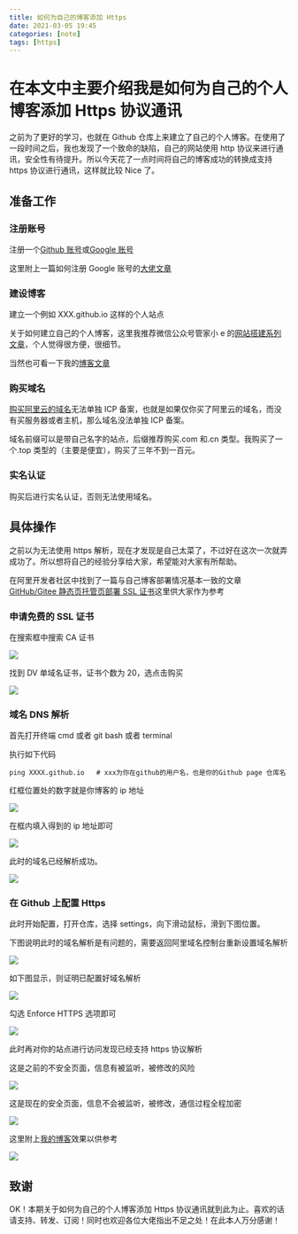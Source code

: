 ```yaml
---
title: 如何为自己的博客添加 Https
date: 2021-03-05 19:45
categories: [note]
tags: [https]
---
```


# 在本文中主要介绍我是如何为自己的个人博客添加 Https 协议通讯

之前为了更好的学习，也就在 Github 仓库上来建立了自己的个人博客。在使用了一段时间之后，我也发现了一个致命的缺陷，自己的网站使用 http 协议来进行通讯，安全性有待提升。所以今天花了一点时间将自己的博客成功的转换成支持 https 协议进行通讯，这样就比较 Nice 了。

<!-- more -->

##  准备工作

### 注册账号

注册一个[Github 账号](https://github.com/join?source=login)或[Google 账号](https://accounts.google.com/signup/v2/webcreateaccount?continue=https%3A%2F%2Faccounts.google.com%2FManageAccount%3Fnc%3D1&hl=zh-CN&flowName=GlifWebSignIn&flowEntry=SignUp)

这里附上一篇如何注册 Google 账号的[大佬文章](https://zhuanlan.zhihu.com/p/133530671)

### 建设博客

建立一个例如  XXX.github.io 这样的个人站点

关于如何建立自己的个人博客，这里我推荐微信公众号管家小 e 的[网站搭建系列文章](https://mp.weixin.qq.com/mp/homepage?__biz=MzU4NDcxNjQ2Ng==&hid=1&sn=debf3376e6c934da259097b1886297d7&scene=18#wechat_redirect)，个人觉得很方便，很细节。

当然也可看一下我的[博客文章](https://sujie-168.top/tags/hexo/)

### 购买域名

[购买阿里云的域名](https://wanwang.aliyun.com/?spm=5176.12901015.0.i12901015.24f1525cA4YEMD)无法单独 ICP 备案，也就是如果仅你买了阿里云的域名，而没有买服务器或者主机，那么域名没法单独 ICP 备案。

域名前缀可以是带自己名字的站点，后缀推荐购买.com 和.cn 类型。我购买了一个.top 类型的（主要是便宜），购买了三年不到一百元。

### 实名认证

购买后进行实名认证，否则无法使用域名。

## 具体操作

之前以为无法使用 https 解析，现在才发现是自己太菜了，不过好在这次一次就弄成功了。所以想将自己的经验分享给大家，希望能对大家有所帮助。

在阿里开发者社区中找到了一篇与自己博客部署情况基本一致的文章[GitHub/Gitee 静态页托管页部署 SSL 证书](https://developer.aliyun.com/article/715576)这里供大家作为参考

### 申请免费的 SSL 证书

在搜索框中搜索 CA 证书

![](https://cn-sy1.rains3.com/dfdfgf/blog/How_to_add_HTTPS_to_your_blog/5.jpg)

找到 DV 单域名证书，证书个数为 20，选点击购买

![](https://cn-sy1.rains3.com/dfdfgf/blog/How_to_add_HTTPS_to_your_blog/6.jpg)

### 域名 DNS 解析

首先打开终端 cmd 或者 git bash 或者 terminal 

执行如下代码

```
ping XXXX.github.io   # xxx为你在github的用户名，也是你的Github page 仓库名
```

红框位置处的数字就是你博客的 ip 地址

![](https://cn-sy1.rains3.com/dfdfgf/blog/How_to_add_HTTPS_to_your_blog/8.jpg)

在框内填入得到的 ip 地址即可

![](https://cn-sy1.rains3.com/dfdfgf/blog/How_to_add_HTTPS_to_your_blog/4.jpg)

此时的域名已经解析成功。

![](https://cn-sy1.rains3.com/dfdfgf/blog/How_to_add_HTTPS_to_your_blog/9.jpg)

### 在 Github 上配置 Https

此时开始配置，打开仓库，选择 settings，向下滑动鼠标，滑到下图位置。

下图说明此时的域名解析是有问题的，需要返回阿里域名控制台重新设置域名解析

![](https://cn-sy1.rains3.com/dfdfgf/blog/How_to_add_HTTPS_to_your_blog/1.jpg)

如下图显示，则证明已配置好域名解析

![](https://cn-sy1.rains3.com/dfdfgf/blog/How_to_add_HTTPS_to_your_blog/2.jpg)

勾选 Enforce HTTPS 选项即可

![](https://cn-sy1.rains3.com/dfdfgf/blog/How_to_add_HTTPS_to_your_blog/3.jpg)

此时再对你的站点进行访问发现已经支持 https 协议解析

这是之前的不安全页面，信息有被监听，被修改的风险

![](https://cn-sy1.rains3.com/dfdfgf/blog/How_to_add_HTTPS_to_your_blog/0.jpg)

这是现在的安全页面，信息不会被监听，被修改，通信过程全程加密

![](https://cn-sy1.rains3.com/dfdfgf/blog/How_to_add_HTTPS_to_your_blog/01.jpg)

这里附上[我的博客](https://sujie-168.top/)效果以供参考

![](https://cn-sy1.rains3.com/dfdfgf/blog/How_to_add_HTTPS_to_your_blog/10.jpg)

## 致谢

OK！本期关于如何为自己的个人博客添加 Https 协议通讯就到此为止。喜欢的话请支持、转发、订阅！同时也欢迎各位大佬指出不足之处！在此本人万分感谢！
